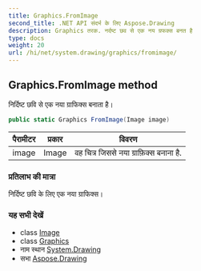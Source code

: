 ```yaml
---
title: Graphics.FromImage
second_title: .NET API संदर्भ के लिए Aspose.Drawing
description: Graphics तरक. नर्दष्ट छव से एक नय ग्रफक्स बनत है
type: docs
weight: 20
url: /hi/net/system.drawing/graphics/fromimage/
---
```

## Graphics.FromImage method

निर्दिष्ट छवि से एक नया ग्राफिक्स बनाता है।

```csharp
public static Graphics FromImage(Image image)
```

| पैरामीटर | प्रकार | विवरण |
| --- | --- | --- |
| image | Image | वह चित्र जिससे नया ग्राफ़िक्स बनाना है. |

### प्रतिलाभ की मात्रा

निर्दिष्ट छवि के लिए एक नया ग्राफिक्स।

### यह सभी देखें

* class [Image](../../image/)
* class [Graphics](../)
* नाम स्थान [System.Drawing](../../graphics/)
* सभा [Aspose.Drawing](../../../)


